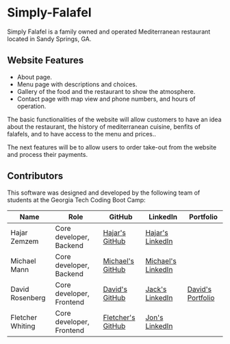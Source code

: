 # Simply-Falafel

Simply Falafel is a family owned and operated Mediterranean restaurant located in Sandy Springs, GA.

## Website Features
- About page. 
- Menu page with descriptions and choices.
- Gallery of the food and the restaurant to show the atmosphere.
- Contact page with map view and phone numbers, and hours of operation.

The basic functionalities of the website will allow customers to have an idea about the restaurant, the history of mediterranean cuisine, benfits of falafels, and to have access to the menu and prices..

The next features will be to allow users to order take-out from the website and process their payments.

## Contributors
This software was designed and developed by the following team of students at the Georgia Tech Coding Boot Camp:


|Name|Role|GitHub|LinkedIn|Portfolio|
|----|----|------|--------|---------|
|Hajar Zemzem|Core developer, Backend|[Hajar's GitHub](https://github.com/hzemzem)|[Hajar's LinkedIn](https://www.linkedin.com/in/hajarzemzem/)
|Michael Mann|Core developer, Backend|[Michael's GitHub](https://github.com/)|[Michael's LinkedIn](https://www.linkedin.com/in/)
|David Rosenberg|Core developer, Frontend|[David's GitHub](https://github.com/)|[Jack's LinkedIn](https://www.linkedin.com/in/)|[David's Portfolio]()
|Fletcher Whiting|Core developer, Frontend|[Fletcher's GitHub](https://github.com/)|[Jon's LinkedIn](https://www.linkedin.com/in/)
